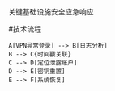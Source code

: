关键基础设施安全应急响应

#技术流程

    A[VPN异常登录] --> B[日志分析]
    B --> C{时间戳关联}
    C --> D[定位泄露账户]
    D --> E[密钥重置]
    E --> F[系统恢复]
